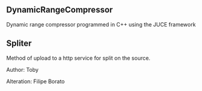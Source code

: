 ## DynamicRangeCompressor
Dynamic range compressor programmed in C++ using the JUCE framework

## Spliter
Method of upload to a http service for split on the source.

Author: Toby

Alteration: Filipe Borato
